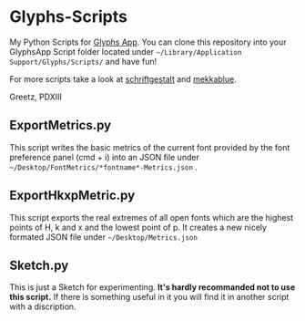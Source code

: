 Glyphs-Scripts
==============

My Python Scripts for [Glyphs App](http://glyphsapp.com/).
You can clone this repository into your GlyphsApp Script folder located under `~/Library/Application Support/Glyphs/Scripts/` and have fun!

For more scripts take a look at [schriftgestalt](https://github.com/schriftgestalt/Glyphs-Scripts) and [mekkablue](https://github.com/mekkablue/Glyphs-Scripts).

Greetz,
PDXIII

## ExportMetrics.py

This script writes the basic metrics of the current font provided by the font preference panel (cmd + i) into an JSON file under `~/Desktop/FontMetrics/*fontname*-Metrics.json` .

## ExportHkxpMetric.py

This script exports the real extremes of all open fonts which are the highest points of H, k and x and the lowest point of p. It creates a new nicely formated JSON file under `~/Desktop/Metrics.json`

## Sketch.py

This is just a Sketch for experimenting. **It's hardly recommanded not to use this script.** If there is something useful in it you will find it in another script with a discription.
